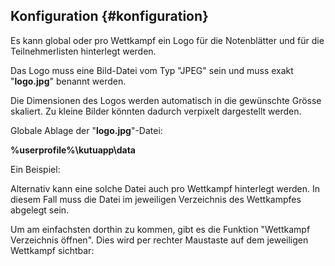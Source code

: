 ## Konfiguration {#konfiguration}

Es kann global oder pro Wettkampf ein Logo für die Notenblätter und für die Teilnehmerlisten hinterlegt werden.

Das Logo muss eine Bild-Datei vom Typ &quot;JPEG&quot; sein und muss exakt &quot;**logo.jpg**&quot; benannt werden.

Die Dimensionen des Logos werden automatisch in die gewünschte Grösse skaliert. Zu kleine Bilder könnten dadurch verpixelt dargestellt werden.

Globale Ablage der &quot;**logo.jpg**&quot;-Datei:

**%userprofile%\kutuapp\data**

Ein Beispiel:

Alternativ kann eine solche Datei auch pro Wettkampf hinterlegt werden. In diesem Fall muss die Datei im jeweiligen Verzeichnis des Wettkampfes abgelegt sein.

Um am einfachsten dorthin zu kommen, gibt es die Funktion &quot;Wettkampf Verzeichnis öffnen&quot;. Dies wird per rechter Maustaste auf dem jeweiligen Wettkampf sichtbar: